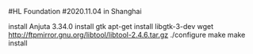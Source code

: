 #HL Foundation 
#2020.11.04 in Shanghai

install Anjuta 3.34.0
install gtk
apt-get install libgtk-3-dev
wget http://ftpmirror.gnu.org/libtool/libtool-2.4.6.tar.gz
./configure
make
make install
